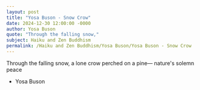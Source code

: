```yaml
---
layout: post
title: "Yosa Buson - Snow Crow"
date: 2024-12-30 12:00:00 -0000
author: Yosa Buson
quote: "Through the falling snow,"
subject: Haiku and Zen Buddhism
permalink: /Haiku and Zen Buddhism/Yosa Buson/Yosa Buson - Snow Crow
---
```


Through the falling snow,
a lone crow perched on a pine—
nature's solemn peace


- Yosa Buson
